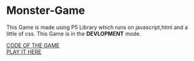 # Monster-Game

This Game is made using P5 Library which runs on javascript,html and a little of css.
This Game is in the **DEVLOPMENT** mode.


[CODE OF THE GAME](https://github.com/YashrajSwamy/Monster-Game)<br/>
[PLAY IT HERE](https://yashrajswamy.github.io/Monster-Game)

